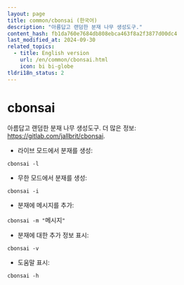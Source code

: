 ```yaml
---
layout: page
title: common/cbonsai (한국어)
description: "아름답고 랜덤한 분재 나무 생성도구."
content_hash: fb1da760e7684db808ebca463f8a2f3877d00dc4
last_modified_at: 2024-09-30
related_topics:
  - title: English version
    url: /en/common/cbonsai.html
    icon: bi bi-globe
tldri18n_status: 2
---
```

# cbonsai

아름답고 랜덤한 분재 나무 생성도구.
더 많은 정보: <https://gitlab.com/jallbrit/cbonsai>.

- 라이브 모드에서 분재를 생성:

`cbonsai -l`

- 무한 모드에서 분재를 생성:

`cbonsai -i`

- 분재에 메시지를 추가:

`cbonsai -m "`<span class="tldr-var badge badge-pill bg-dark-lm bg-white-dm text-white-lm text-dark-dm font-weight-bold">메시지</span>`"`

- 분재에 대한 추가 정보 표시:

`cbonsai -v`

- 도움말 표시:

`cbonsai -h`
